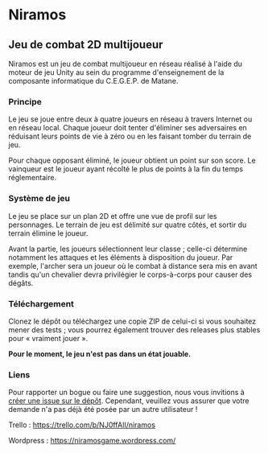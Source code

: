 # Niramos

## Jeu de combat 2D multijoueur



Niramos est un jeu de combat multijoueur en réseau réalisé à l'aide du moteur de jeu Unity au sein du programme d'enseignement de la composante informatique du C.E.G.E.P. de Matane.



### Principe

Le jeu se joue entre deux à quatre joueurs en réseau à travers Internet ou en réseau local. Chaque joueur doit tenter d'éliminer ses adversaires en réduisant leurs points de vie à zéro ou en les faisant tomber du terrain de jeu.



Pour chaque opposant éliminé, le joueur obtient un point sur son score. Le vainqueur est le joueur ayant récolté le plus de points à la fin du temps réglementaire.



### Système de jeu

Le jeu se place sur un plan 2D et offre une vue de profil sur les personnages. Le terrain de jeu est délimité sur quatre côtés, et sortir du terrain élimine le joueur.

Avant la partie, les joueurs sélectionnent leur classe ; celle-ci détermine notamment les attaques et les éléments à disposition du joueur. Par exemple, l'archer sera un joueur où le combat à distance sera mis en avant tandis qu'un chevalier devra privilégier le corps-à-corps pour causer des dégâts.



### Téléchargement

Clonez le dépôt ou téléchargez une copie ZIP de celui-ci si vous souhaitez mener des tests ; vous pourrez également trouver des releases plus stables pour « vraiment jouer ».



**Pour le moment, le jeu n'est pas dans un état jouable.**



### Liens

Pour rapporter un bogue ou faire une suggestion, nous vous invitions à [créer une issue sur le dépôt](https://github.com/cegepmatane/Niramos/issues). Cependant, veuillez vous assurer que votre demande n'a pas déjà été posée par un autre utilisateur !



Trello : https://trello.com/b/NJ0ffAlI/niramos

Wordpress : https://niramosgame.wordpress.com/